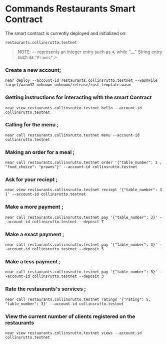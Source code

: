 # Commands Restaurants Smart Contract

The smart contract is currently deployed and initialized on:

    restaurants.collinsrutto.testnet

> NOTE: -- represents an integer entry such as `4`, while "\_\_" String entry such as `"Prawns"` > <br>

### Create a new account;

    near deploy --account-id restaurants.collinsrutto.testnet --wasmFile target/wasm32-unknown-unknown/release/rust_template.wasm

### Getting instructions for interacting with the smart Contract

    near view restaurants.collinsrutto.testnet hello --account-id collinsrutto.testnet

### Calling for the menu ;

    near call restaurants.collinsrutto.testnet menu --account-id collinsrutto.testnet

### Making an order for a meal ;

    near call restaurants.collinsrutto.testnet order '{"table_number": 3 , "food_choice": "prawns"}' --account-id collinsrutto.testnet

### Ask for your reciept ;

    near view restaurants.collinsrutto.testnet reciept '{"table_number": 3 }' --account-id collinsrutto.testnet

### Make a more payment ;

    near call restaurants.collinsrutto.testnet pay '{"table_number": 3}' --account-id collinsrutto.testnet --deposit 7

### Make a exact payment ;

    near call restaurants.collinsrutto.testnet pay '{"table_number": 3}' --account-id collinsrutto.testnet --deposit 5

### Make a less payment ;

    near call restaurants.collinsrutto.testnet pay '{"table_number": 3}' --account-id collinsrutto.testnet --deposit 3

### Rate the restaurants's services ;

    near call restaurants.collinsrutto.testnet ratings '{"rating": 5, "table_number": 3}' --account-id collinsrutto.testnet

### View the current number of clients registered on the restaurants

    near view restaurants.collinsrutto.testnet views --account-id collinsrutto.testnet
